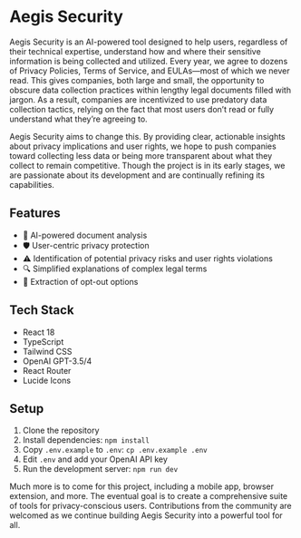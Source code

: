 # Aegis Security

Aegis Security is an AI-powered tool designed to help users, regardless of their technical expertise, understand how and where their sensitive information is being collected and utilized. Every year, we agree to dozens of Privacy Policies, Terms of Service, and EULAs—most of which we never read. This gives companies, both large and small, the opportunity to obscure data collection practices within lengthy legal documents filled with jargon. As a result, companies are incentivized to use predatory data collection tactics, relying on the fact that most users don’t read or fully understand what they’re agreeing to.

Aegis Security aims to change this. By providing clear, actionable insights about privacy implications and user rights, we hope to push companies toward collecting less data or being more transparent about what they collect to remain competitive. Though the project is in its early stages, we are passionate about its development and are continually refining its capabilities.

## Features

- 🤖 AI-powered document analysis
- 🛡️ User-centric privacy protection
- ⚠️ Identification of potential privacy risks and user rights violations
- 🔍 Simplified explanations of complex legal terms
- 🚫 Extraction of opt-out options

## Tech Stack

- React 18
- TypeScript
- Tailwind CSS
- OpenAI GPT-3.5/4
- React Router
- Lucide Icons

## Setup

1. Clone the repository
2. Install dependencies: `npm install`
3. Copy `.env.example` to `.env`: `cp .env.example .env`
4. Edit `.env` and add your OpenAI API key
5. Run the development server: `npm run dev`

Much more is to come for this project, including a mobile app, browser extension, and more. The eventual goal is to create a comprehensive suite of tools for privacy-conscious users. Contributions from the community are welcomed as we continue building Aegis Security into a powerful tool for all. 
